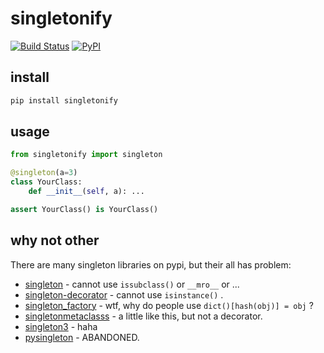 # singletonify

[![Build Status](https://travis-ci.com/Cologler/singletonify-python.svg?branch=master)](https://travis-ci.com/Cologler/singletonify-python)
[![PyPI](https://img.shields.io/pypi/v/singletonify.svg)](https://pypi.org/project/singletonify/)


## install

``` cmd
pip install singletonify
```

## usage

``` py
from singletonify import singleton

@singleton(a=3)
class YourClass:
    def __init__(self, a): ...

assert YourClass() is YourClass()
```

## why not other

There are many singleton libraries on pypi, but their all has problem:

* [singleton](https://pypi.python.org/pypi/singleton) - cannot use `issubclass()` or `__mro__` or ...
* [singleton-decorator](https://pypi.python.org/pypi/singleton-decorator) - cannot use `isinstance()` .
* [singleton_factory](https://pypi.python.org/pypi/singleton_factory) - wtf, why do people use `dict()[hash(obj)] = obj` ?
* [singletonmetaclasss](https://pypi.python.org/pypi/singletonmetaclasss/0.1) - a little like this, but not a decorator.
* [singleton3](https://pypi.python.org/pypi/singleton3) - haha
* [pysingleton](https://pypi.python.org/pypi/pysingleton) - ABANDONED.
